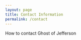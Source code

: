 ```yaml
---
layout: page
title: Contact Information
permalink: /contact
---
```

How to contact Ghost of Jefferson
